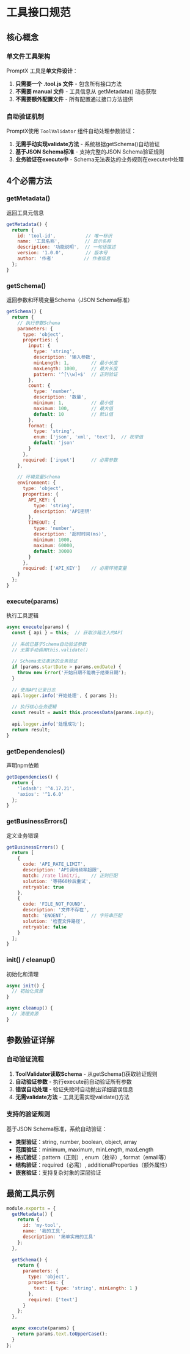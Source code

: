 # 工具接口规范

<knowledge>

## 核心概念

### 单文件工具架构
PromptX 工具是**单文件设计**：
1. **只需要一个 .tool.js 文件** - 包含所有接口方法
2. **不需要 manual 文件** - 工具信息从 getMetadata() 动态获取
3. **不需要额外配置文件** - 所有配置通过接口方法提供

### 自动验证机制
PromptX使用 `ToolValidator` 组件自动处理参数验证：
1. **无需手动实现validate方法** - 系统根据getSchema()自动验证
2. **基于JSON Schema标准** - 支持完整的JSON Schema验证规则
3. **业务验证在execute中** - Schema无法表达的业务规则在execute中处理

## 4个必需方法

### getMetadata()
返回工具元信息
```javascript
getMetadata() {
  return {
    id: 'tool-id',           // 唯一标识
    name: '工具名称',         // 显示名称
    description: '功能说明',  // 一句话描述
    version: '1.0.0',        // 版本号
    author: '作者'           // 作者信息
  };
}
```

### getSchema()
返回参数和环境变量Schema（JSON Schema标准）
```javascript
getSchema() {
  return {
    // 执行参数Schema
    parameters: {
      type: 'object',
      properties: {
        input: { 
          type: 'string',
          description: '输入参数',
          minLength: 1,        // 最小长度
          maxLength: 1000,     // 最大长度
          pattern: '^[\\w]+$'  // 正则验证
        },
        count: {
          type: 'number',
          description: '数量',
          minimum: 1,          // 最小值
          maximum: 100,        // 最大值
          default: 10          // 默认值
        },
        format: {
          type: 'string',
          enum: ['json', 'xml', 'text'],  // 枚举值
          default: 'json'
        }
      },
      required: ['input']      // 必需参数
    },
    
    // 环境变量Schema
    environment: {
      type: 'object',
      properties: {
        API_KEY: {
          type: 'string',
          description: 'API密钥'
        },
        TIMEOUT: {
          type: 'number',
          description: '超时时间(ms)',
          minimum: 1000,
          maximum: 60000,
          default: 30000
        }
      },
      required: ['API_KEY']    // 必需环境变量
    }
  };
}
```

### execute(params)
执行工具逻辑
```javascript
async execute(params) {
  const { api } = this;  // 获取沙箱注入的API
  
  // 系统已基于Schema自动验证参数
  // 无需手动调用this.validate()
  
  // Schema无法表达的业务验证
  if (params.startDate > params.endDate) {
    throw new Error('开始日期不能晚于结束日期');
  }
  
  // 使用API记录日志
  api.logger.info('开始处理', { params });
  
  // 执行核心业务逻辑
  const result = await this.processData(params.input);
  
  api.logger.info('处理成功');
  return result;
}
```

### getDependencies()
声明npm依赖
```javascript
getDependencies() {
  return {
    'lodash': '^4.17.21',
    'axios': '^1.6.0'
  };
}
```

### getBusinessErrors()
定义业务错误
```javascript
getBusinessErrors() {
  return [
    {
      code: 'API_RATE_LIMIT',
      description: 'API调用频率超限',
      match: /rate limit/i,    // 正则匹配
      solution: '等待60秒后重试',
      retryable: true
    },
    {
      code: 'FILE_NOT_FOUND',
      description: '文件不存在',
      match: 'ENOENT',         // 字符串匹配
      solution: '检查文件路径',
      retryable: false
    }
  ];
}
```

### init() / cleanup()
初始化和清理
```javascript
async init() {
  // 初始化资源
}

async cleanup() {
  // 清理资源
}
```

## 参数验证详解

### 自动验证流程
1. **ToolValidator读取Schema** - 从getSchema()获取验证规则
2. **自动验证参数** - 执行execute前自动验证所有参数
3. **错误自动处理** - 验证失败时自动抛出详细错误信息
4. **无需validate方法** - 工具无需实现validate()方法

### 支持的验证规则
基于JSON Schema标准，系统自动验证：
- **类型验证**：string, number, boolean, object, array
- **范围验证**：minimum, maximum, minLength, maxLength
- **格式验证**：pattern（正则）, enum（枚举）, format（email等）
- **结构验证**：required（必需）, additionalProperties（额外属性）
- **嵌套验证**：支持复杂对象的深层验证

## 最简工具示例
```javascript
module.exports = {
  getMetadata() {
    return {
      id: 'my-tool',
      name: '我的工具',
      description: '简单实用的工具'
    };
  },
  
  getSchema() {
    return {
      parameters: {
        type: 'object',
        properties: {
          text: { type: 'string', minLength: 1 }
        },
        required: ['text']
      }
    };
  },
  
  async execute(params) {
    return params.text.toUpperCase();
  }
};
```

</knowledge>